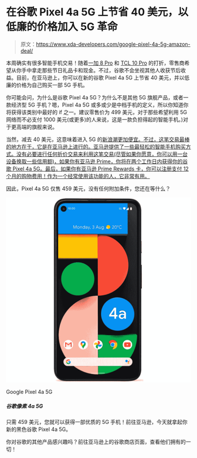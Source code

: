 # 在谷歌 Pixel 4a 5G 上节省 40 美元，以低廉的价格加入 5G 革命

> 原文：<https://www.xda-developers.com/google-pixel-4a-5g-amazon-deal/>

本周确实有很多智能手机交易！随着[一加 8 Pro](https://www.xda-developers.com/oneplus-8-pro-oneplus-store/) 和 [TCL 10 Pro](https://www.xda-developers.com/tcl-10-pro-deal-amazon/) 的打折，零售商希望从你手中拿走那些节日礼品卡和现金。不过，谷歌不会坐视其他人收获节后收益。目前，在亚马逊上，你可以在新的谷歌 Pixel 4a 5G 上节省 40 美元，并以低廉的价格为自己购买一部 5G 手机。

你可能会问，为什么是谷歌 Pixel 4a 5G？为什么不是其他 5G 旗舰产品，或者一款经济型 5G 手机？嗯，Pixel 4a 5G 或多或少是中档手机的定义，所以你知道你将获得该类别中最好的 if 之一。建议零售价为 499 美元，对于那些希望利用 5G 网络而不必支付 1000 美元(或更多)的人来说，这是一款负担得起的智能手机。)对于更高端的旗舰来说。

当然，减去 40 美元，这意味着进入 5G 的[新浪潮更加便宜。不过，这笔交易最棒的地方在于，它是在亚马逊上进行的。亚马逊提供了一些最轻松的智能手机购买方式。没有必要进行任何折价交易来利用这笔交易(尽管如果你愿意，你可以用一台设备换取一些信用额)，如果你有亚马逊 Prime，你将在两个工作日内获得你的谷歌 Pixel 4a 5G。最后，如果你有亚马逊 Prime Rewards 卡，你可以注册支付 12 个月的购物费用！作为一个经常使用该功能的人，它非常有用。](https://www.xda-developers.com/5g/)

因此，Pixel 4a 5G 仅售 459 美元，没有任何附加条件，您还在等什么？

 <picture>![For just $459, you can get a quality 5G phone! Head on over to Amazon and pick up your new Just Black Google Pixel 4a 5G today.](img/b8993a9a7f74f12d5be340737763483e.png)</picture> 

Google Pixel 4a 5G

##### 谷歌像素 4a 5G

只需 459 美元，您就可以获得一部优质的 5G 手机！前往亚马逊，今天就拿起你新的黑色谷歌 Pixel 4a 5G。

你对谷歌的其他产品感兴趣吗？前往亚马逊上的谷歌商店页面，查看他们拥有的一切！